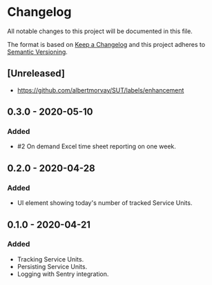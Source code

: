# Changelog
All notable changes to this project will be documented in this file.

The format is based on [Keep a Changelog](http://keepachangelog.com/en/1.0.0/)
and this project adheres to [Semantic Versioning](http://semver.org/spec/v2.0.0.html).

## [Unreleased]
- https://github.com/albertmorvay/SUT/labels/enhancement


## 0.3.0 - 2020-05-10
### Added
- #2 On demand Excel time sheet reporting on one week.

## 0.2.0 - 2020-04-28
### Added
- UI element showing today's number of tracked Service Units.

## 0.1.0 - 2020-04-21
### Added
- Tracking Service Units.
- Persisting Service Units.
- Logging with Sentry integration.
